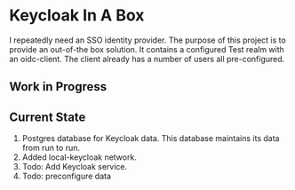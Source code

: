 # Keycloak In A Box
I repeatedly need an SSO identity provider.  The purpose of this project is to provide an out-of-the box solution.  It
contains a configured Test realm with an oidc-client. The client already has a number of users all pre-configured.

## Work in Progress

## Current State
1. Postgres database for Keycloak data.  This database maintains its data from run to run.
2. Added local-keycloak network.
3. Todo: Add Keycloak service.
4. Todo: preconfigure data